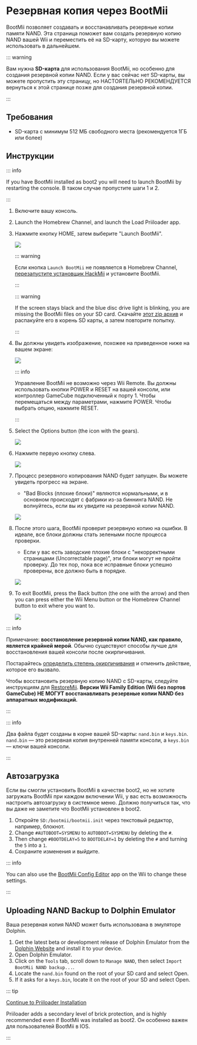 # Резервная копия через BootMii

BootMii позволяет создавать и восстанавливать резервные копии памяти NAND.
Эта страница поможет вам создать резервную копию NAND вашей Wii и переместить её на SD-карту, которую вы можете использовать в дальнейшем.

::: warning

Вам нужна **SD-карта** для использования BootMii, но особенно для создания резервной копии NAND. Если у вас сейчас нет SD-карты, вы можете пропустить эту страницу, но НАСТОЯТЕЛЬНО РЕКОМЕНДУЕТСЯ вернуться к этой странице позже для создания резервной копии.

:::

## Требования

- SD-карта с минимум 512 МБ свободного места (рекомендуется 1ГБ или более)

## Инструкции

::: info

If you have BootMii installed as boot2 you will need to launch BootMii by restarting the console. В таком случае пропустите шаги 1 и 2.

:::

1. Включите вашу консоль.

2. Launch the Homebrew Channel, and launch the Load Priiloader app.

3. Нажмите кнопку HOME, затем выберите "Launch BootMii".

   ![](/images/bootmii/BootMii_HBC.png)

   ::: warning

   Если кнопка `Launch BootMii` не появляется в Homebrew Channel, [перезапустите установщик HackMii](hackmii) и установите BootMii.

   :::

   ::: warning

   If the screen stays black and the blue disc drive light is blinking, you are missing the BootMii files on your SD card. Скачайте [этот zip архив](/assets/files/bootmii_sd_files.zip) и распакуйте его в корень SD карты, а затем повторите попытку.

   :::

4. Вы должны увидеть изображение, похожее на приведенное ниже на вашем экране:

   ![](/images/bootmii/BootMii_Main.png)

   ::: info

   Управление BootMii не возможно через Wii Remote.
   Вы должны использовать кнопки POWER и RESET на вашей консоли, или контроллер GameCube подключенный к порту 1.
   Чтобы перемещаться между параметрами, нажмите POWER. Чтобы выбрать опцию, нажмите RESET.

   :::

5. Select the Options button (the icon with the gears).

   ![](/images/bootmii/BootMii_Gears.png)

6. Нажмите первую кнопку слева.

   ![](/images/bootmii/BootMii_Backup.png)

7. Процесс резервного копирования NAND будет запущен. Вы можете увидеть прогресс на экране.

   - "Bad Blocks (плохие блоки)" являются нормальными, и в основном происходят с фабрики из-за биннинга NAND. Не волнуйтесь, если вы их увидите на резервной копии NAND.

   ![](/images/bootmii/BootMii_NAND_Backup.png)

8. После этого шага, BootMii проверит резервную копию на ошибки. В идеале, все блоки должны стать зелеными после процесса проверки.

   - Если у вас есть заводские плохие блоки с "некорректными страницами (Uncorrectable page)", эти блоки могут не пройти проверку. До тех пор, пока все исправные блоки успешно проверены, все должно быть в порядке.

   ![](/images/bootmii/BootMii_NAND_Backup_Verify.png)

9. To exit BootMii, press the Back button (the one with the arrow) and then you can press either the Wii Menu button or the Homebrew Channel button to exit where you want to.

   ![](/images/bootmii/BootMii_Return.png)

::: info

Примечание: **восстановление резервной копии NAND, как правило, является крайней мерой**. Обычно существуют способы лучше для восстановления вашей консоли после окирпичивания.

Постарайтесь [определить степень окирпичивания](bricks) и отменить действие, которое его вызвало.

Чтобы восстановить резервную копию NAND с SD-карты, следуйте инструкциям для [RestoreMii](bootmiirecover).
**Версии Wii Family Edition (Wii без портов GameCube) НЕ МОГУТ восстанавливать резервные копии NAND без аппаратных модификаций.**

:::

::: info

Два файла будет созданы в корне вашей SD-карты: `nand.bin` и `keys.bin`. `nand.bin` — это резервная копия внутренней памяти консоли, а `keys.bin` — ключи вашей консоли.

:::

## Автозагрузка

Если вы смогли установить BootMii в качестве boot2, но не хотите загружать BootMii при каждом включении Wii, у вас есть возможность настроить автозагрузку в системное меню. Должно получиться так, что вы даже не заметите что BootMii установлен в boot2.

1. Откройте `SD:/bootmii/bootmii.init` через текстовый редактор, например, блокнот.
2. Change `#AUTOBOOT=SYSMENU` to `AUTOBOOT=SYSMENU` by deleting the `#`.
3. Then change `#BOOTDELAY=5` to `BOOTDELAY=1` by deleting the `#` and turning the `5` into a `1`.
4. Сохраните изменения и выйдите.

::: info

You can also use the [BootMii Config Editor](https://oscwii.org/library/app/BootMiiConfigurationEditor) app on the Wii to change these settings.

:::

## Uploading NAND Backup to Dolphin Emulator

Ваша резервная копия NAND может быть использована в эмуляторе Dolphin.

1. Get the latest beta or development release of Dolphin Emulator from the [Dolphin Website](https://dolphin-emu.org/) and install it to your device.
2. Open Dolphin Emulator.
3. Click on the `Tools` tab, scroll down to `Manage NAND`, then select `Import BootMii NAND backup...`.
4. Locate the `nand.bin` found on the root of your SD card and select Open.
5. If it asks for a `keys.bin`, locate it on the root of your SD and select Open.

::: tip

[Continue to Priiloader Installation](priiloader)

Priiloader adds a secondary level of brick protection, and is highly recommended even if BootMii was installed as boot2. Он особенно важен для пользователей BootMii в IOS.

:::
